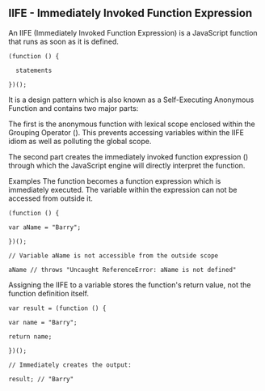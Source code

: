 ## IIFE - Immediately Invoked Function Expression

An IIFE (Immediately Invoked Function Expression) is a JavaScript function that runs as soon as it is defined.

    (function () {

      statements

    })();

It is a design pattern which is also known as a Self-Executing Anonymous Function and contains two major parts:

The first is the anonymous function with lexical scope enclosed within the Grouping Operator (). This prevents accessing variables within the IIFE idiom as well as polluting the global scope.

The second part creates the immediately invoked function expression () through which the JavaScript engine will directly interpret the function.

Examples
The function becomes a function expression which is immediately executed. The variable within the expression can not be accessed from outside it.

    (function () {

    var aName = "Barry";

    })();

    // Variable aName is not accessible from the outside scope

    aName // throws "Uncaught ReferenceError: aName is not defined"

Assigning the IIFE to a variable stores the function's return value, not the function definition itself.

    var result = (function () {
    
    var name = "Barry";
    
    return name;

    })();

    // Immediately creates the output:

    result; // "Barry"
